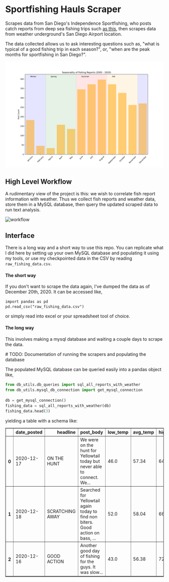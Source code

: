 # Sportfishing Hauls Scraper
 Scrapes data from San Diego's Independence Sportfishing,
 who posts catch reports from deep sea fishing trips such
 [as this](http://www.independencesportfishing.com/detailed_report.php?report_id=168239), then scrapes data from weather underground's San Diego Airport location.

 The data collected allows us to ask interesting questions such as, "what is typical of a good fishing trip in each season?", or, "when are the peak months for sportfishing in San Diego?".

 ![Posts from Independence Sportfishing by month](assets/post_seasonality.png)

 ## High Level Workflow

 A rudimentary view of the project is this: we wish to correlate fish report information with weather. Thus we collect fish reports and weather data, store them in a MySQL database, then query the updated scraped data to run text analysis.

  ![workflow](assets/generic_workflow.png)

 ## Interface

 There is a long way and a short way to use this repo. You can replicate what I did here
 by setting up your own MySQL database and populating it using my tools, or use my checkpointed data in the CSV
  by reading `raw_fishing_data.csv`.


 #### The short way
 If you don't want to scrape the data again, I've dumped the data as of December 20th, 2020. It can be accessed like,

```
import pandas as pd
pd.read_csv("raw_fishing_data.csv")
```

or simply read into excel or your spreadsheet tool of choice.

 #### The long way
 This involves making a mysql database and waiting a couple days to scrape the data.

 \# TODO: Documentation of running the scrapers and populating the database

 The populated MySQL database can be queried easily into a pandas object like,
 ```python
from db_utils.db_queries import sql_all_reports_with_weather
from db_utils.mysql_db_connection import get_mysql_connection

db = get_mysql_connection()
fishing_data = sql_all_reports_with_weather(db)
fishing_data.head(3)
```

yielding a table with a schema like:

<table border="1" class="dataframe">
  <thead>
    <tr style="text-align: right;">
      <th></th>
      <th>date_posted</th>
      <th>headline</th>
      <th>post_body</th>
      <th>low_temp</th>
      <th>avg_temp</th>
      <th>high_temp</th>
      <th>inches_precip</th>
      <th>miles_visible</th>
      <th>max_wind</th>
      <th>sea_pressure</th>
    </tr>
  </thead>
  <tbody>
    <tr>
      <th>0</th>
      <td>2020-12-17</td>
      <td>ON THE HUNT</td>
      <td>We were on the hunt for Yellowtail today but never able to connect. We...</td>
      <td>46.0</td>
      <td>57.34</td>
      <td>64.0</td>
      <td>0.0</td>
      <td>10.0</td>
      <td>10.0</td>
      <td>30.08</td>
    </tr>
    <tr>
      <th>1</th>
      <td>2020-12-18</td>
      <td>SCRATCHING AWAY</td>
      <td>Searched for Yellowtail again today to find non biters. Good action on bass, ...</td>
      <td>52.0</td>
      <td>58.04</td>
      <td>66.0</td>
      <td>0.0</td>
      <td>10.0</td>
      <td>9.0</td>
      <td>30.23</td>
    </tr>
    <tr>
      <th>2</th>
      <td>2020-12-16</td>
      <td>GOOD ACTION</td>
      <td>Another good day of fishing for the guys. It was slow...</td>
      <td>43.0</td>
      <td>56.38</td>
      <td>72.0</td>
      <td>0.0</td>
      <td>10.0</td>
      <td>9.0</td>
      <td>30.17</td>
    </tr>
  </tbody>
</table>
